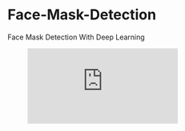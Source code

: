 # Face-Mask-Detection
Face Mask Detection With Deep Learning

<figure class="video_container">
  <iframe src="https://drive.google.com/file/d/1mNUtidlMNVhXDgI85pCD_x0n30mun1my/view?usp=sharing" frameborder="0" allowfullscreen="true"> </iframe>
</figure>
